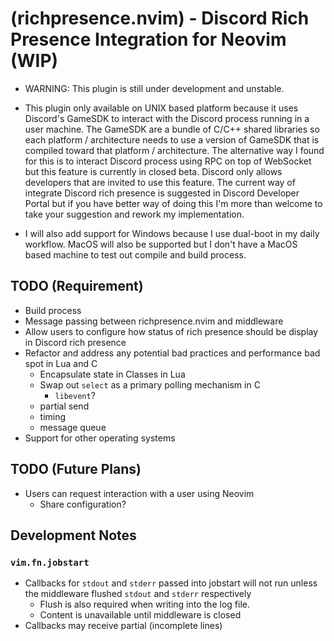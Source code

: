 # (richpresence.nvim) - Discord Rich Presence Integration for Neovim (WIP)

- WARNING: This plugin is still under development and unstable.

- This plugin only available on UNIX based platform because it uses Discord's
 GameSDK to interact with the Discord process running in a user machine. The 
 GameSDK are a bundle of C/C++ shared libraries so each platform / architecture 
 needs to use a version of GameSDK that is compiled toward that platform / 
 architecture. The alternative way I found for this is to interact Discord 
 process using RPC on top of WebSocket but this feature is currently in closed 
 beta. Discord only allows developers that are invited to use this feature. The 
 current way of integrate Discord rich presence is suggested in Discord Developer 
 Portal but if you have better way of doing this I'm more than welcome to 
 take your suggestion and rework my implementation.
- I will also add support for Windows because I use dual-boot in my daily 
workflow. MacOS will also be supported but I don't have a MacOS based machine to
test out compile and build process.
 
## TODO (Requirement)

- Build process
- Message passing between richpresence.nvim and middleware
- Allow users to configure how status of rich presence should be display in 
Discord rich presence
- Refactor and address any potential bad practices and performance bad spot 
in Lua and C
    - Encapsulate state in Classes in Lua
    - Swap out `select` as a primary polling mechanism in C
        - `libevent`?
    - partial send
    - timing
    - message queue
- Support for other operating systems

## TODO (Future Plans)

- Users can request interaction with a user using Neovim
    - Share configuration?

## Development Notes

### `vim.fn.jobstart`

- Callbacks for `stdout` and `stderr` passed into jobstart will not run unless 
the middleware flushed `stdout` and `stderr` respectively
    - Flush is also required when writing into the log file.
    - Content is unavailable until middleware is closed
- Callbacks may receive partial (incomplete lines)

